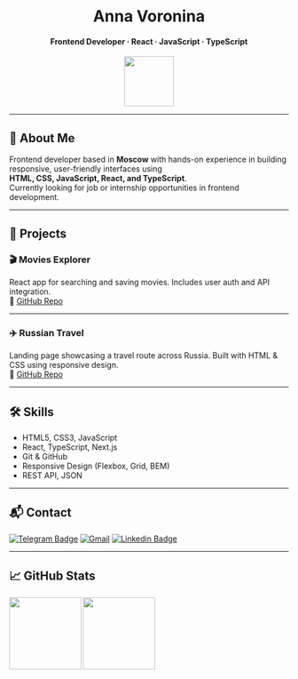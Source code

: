<div align="center">
  
# Anna Voronina  
#### Frontend Developer · React · JavaScript · TypeScript

</div>

<div id="header" align="center">
  <img src="https://media.giphy.com/media/Oj25fisQ3zhukVWY96/giphy.gif" width="90"/>
</div>

<div id="check" align="center">  
  <img src="https://komarev.com/ghpvc/?username=Fronchik&style=flat-square&color=blue" alt=""/>
</div>

---

## 🧩 About Me

Frontend developer based in **Moscow** with hands-on experience in building responsive, user-friendly interfaces using  
**HTML, CSS, JavaScript, React, and TypeScript**.  
Currently looking for job or internship opportunities in frontend development.

---

## 🚀 Projects

### 🎬 Movies Explorer  
React app for searching and saving movies. Includes user auth and API integration.  
🔗 [GitHub Repo](https://github.com/Fronchik/movies-explorer-frontend)

---

### ✈️ Russian Travel  
Landing page showcasing a travel route across Russia. Built with HTML & CSS using responsive design.  
🔗 [GitHub Repo](https://github.com/Fronchik/russian-travel)

---

## 🛠️ Skills

- HTML5, CSS3, JavaScript  
- React, TypeScript, Next.js  
- Git & GitHub  
- Responsive Design (Flexbox, Grid, BEM)  
- REST API, JSON

---

## 📬 Contact

[![Telegram Badge](https://img.shields.io/badge/Telegram-2CA5E0?style=flat-square&logo=telegram&logoColor=white)](https://t.me/Anna_Nazareva)
[![Gmail](https://img.shields.io/badge/-Gmail-c14438?style=flat-square&logo=Gmail&logoColor=white)](mailto:Voron_in_A)
[![Linkedin Badge](https://img.shields.io/badge/-LinkedIn-blue?style=flat-square&logo=Linkedin&logoColor=white&link=https://www.linkedin.com/in/voronina-anna/)](https://www.linkedin.com/in/voronina-anna/)

---

## 📈 GitHub Stats

<a href="https://github-readme-stats.vercel.app/api?username=Fronchik&show_icons=true&theme=radical">
  <img align="left" height="130" src="https://github-readme-stats.vercel.app/api?username=Fronchik&theme=nord&hide=contribs&show_icons=true" />
  <img align="left" height="130" src="https://github-readme-stats.vercel.app/api/top-langs/?username=Fronchik&layout=compact&theme=nord" />
</a>
